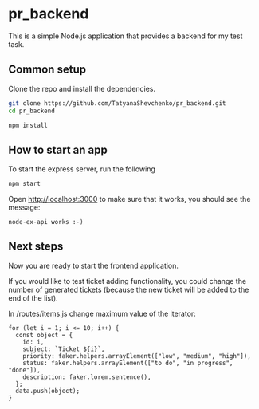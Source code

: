 # pr_backend

This is a simple Node.js application that provides a backend for my test task.

## Common setup

Clone the repo and install the dependencies.

```bash
git clone https://github.com/TatyanaShevchenko/pr_backend.git
cd pr_backend
```

```bash
npm install
```

## How to start an app

To start the express server, run the following

```bash
npm start
```

Open [http://localhost:3000](http://localhost:3000) to make sure that it works, you should see the message:
```
node-ex-api works :-)
```
## Next steps

Now you are ready to start the frontend application.

If you would like to test ticket adding functionality, you could change the number of generated tickets (because the new ticket will be added to the end of the list).

In /routes/items.js change maximum value of the iterator:
```
for (let i = 1; i <= 10; i++) {
  const object = {
    id: i,
    subject: `Ticket ${i}`,
    priority: faker.helpers.arrayElement(["low", "medium", "high"]),
    status: faker.helpers.arrayElement(["to do", "in progress", "done"]),
    description: faker.lorem.sentence(),
  };
  data.push(object);
}
```
